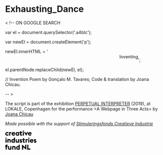 # Exhausting_Dance

< !--   ON GOOGLE SEARCH

  var el = document.querySelector('.a4bIc');
  
  var newEl = document.createElement('p');
  
  newEl.innerHTML = '<marquee style="font-size=22pt" direction="left" width="430" height="25" scrolldelay="180">Inventing Rest. It is not an interruption. It is not the stop. It is continuity. The Movement continues to the Rest that continues. For the Movement that continues to rest that continues still towards the Movement. Inventing motion at rest, inventing rest in the movement.</marquee>';
  
  el.parentNode.replaceChild(newEl, el);
  
// Invention Poem by Gonçalo M. Tavares; Code & translation by Joana Chicau.

-- >


The script is part of the exhibition [PERPETUAL INTERPRETER](http://interpreter.works/Chicau) (2019), at LOKALE, Copenhagen for the performance >A Webpage in Three Acts>  by [Joana Chicau](http://joanachicau.com/)

_Made possible with the support of [Stimuleringsfonds Creatieve Industrie](https://github.com/JoBCB/Exhausting_Dance)_

 <img alt="logo" src="https://github.com/JoBCB/Exhausting_Dance/blob/master/SCI_Woordbeeld_EN_3_regels_RGB.jpg" width="20%">
